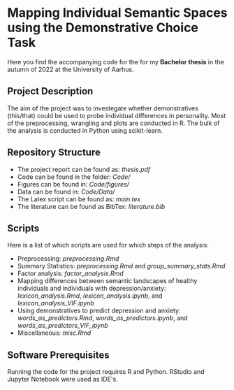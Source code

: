 # Mapping Individual Semantic Spaces using the Demonstrative Choice Task

Here you find the accompanying code for the for my **Bachelor thesis** in the autumn of 2022 at the University of Aarhus.

## Project Description

The aim of the project was to investegate whether demonstratives (this/that) could be used to probe individual differences in personality.
Most of the preprocessing, wrangling and plots are conducted in R.
The bulk of the analysis is conducted in Python using scikit-learn.

## Repository Structure

* The project report can be found as: *thesis.pdf*
* Code can be found in the folder: *Code/*
* Figures can be found in: *Code/figures/*
* Data can be found in: *Code/Data/*
* The Latex script can be found as: *main.tex*
* The literature can be found as BibTex: *literature.bib*

## Scripts

Here is a list of which scripts are used for which steps of the analysis:

* Preprocessing: *preprocessing.Rmd*
* Summary Statistics: *preprocessing.Rmd* and *group_summary_stats.Rmd*
* Factor analysis: *factor_analysis.Rmd*
* Mapping differences between semantic landscapes of healthy individuals and individuals with depression/anxiety: *lexicon_analysis.Rmd*, *lexicon_analysis.ipynb*, and *lexicon_analysis_VIF.ipynb*
* Using demonstratives to predict depression and anxiety: *words_as_predictors.Rmd*, *words_as_predictors.ipynb*, and *words_as_predictors_VIF_ipynb*
* Miscellaneous: *misc.Rmd*

## Software Prerequisites

Running the code for the project requires R and Python. 
RStudio and Jupyter Notebook were used as IDE's. 


